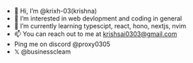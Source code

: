 - 👋 Hi, I’m @krixh-03(krishna)
- 👀 I’m interested in web devlopment and coding in general
- 🌱 I’m currently learning typescipt, react, hono, nextjs, nvim
- 📫 You can reach out to me at krishsai0303@gmail.com
-  Ping me on discord @proxy0305
-  𝕏 @businesscleam


<!---
krixh-03/krixh-03 is a ✨ special ✨ repository because its `README.md` (this file) appears on your GitHub profile.
You can click the Preview link to take a look at your changes.
--->
